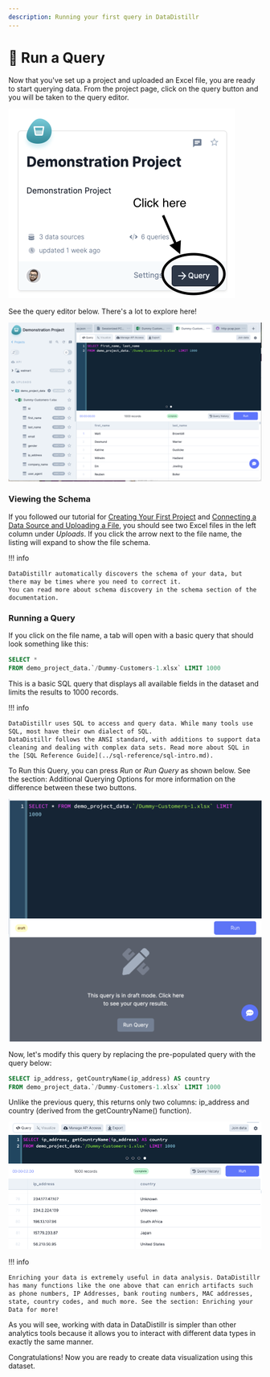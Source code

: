 ```yaml
---
description: Running your first query in DataDistillr
---
```


# 🏃 Run a Query

Now that you've set up a project and uploaded an Excel file, you are ready to start querying data. From the project
page, click on the query button and you will be taken to the query editor.

![The query button](<../img/getting-started/query-button.png>)

See the query editor below. There's a lot to explore here!

![Query editor view](<../img/getting-started/query-editor.png>)

### **Viewing the Schema**

If you followed our tutorial for [Creating Your First Project](create-your-first-project.md) and
[Connecting a Data Source and Uploading a File](connecting-a-data-source-and-uploading-a-file.md), you should see two
Excel files in the left column under _Uploads_. If you click the arrow next to the file name, the listing will expand to
show the file schema.

!!! info

    DataDistillr automatically discovers the schema of your data, but there may be times where you need to correct it.
    You can read more about schema discovery in the schema section of the documentation.

### **Running a Query**

If you click on the file name, a tab will open with a basic query that should look something like this:

```sql
SELECT *
FROM demo_project_data.`/Dummy-Customers-1.xlsx` LIMIT 1000
```

This is a basic SQL query that displays all available fields in the dataset and limits the results to 1000 records.

!!! info 
    
    DataDistillr uses SQL to access and query data. While many tools use SQL, most have their own dialect of SQL.
    DataDistillr follows the ANSI standard, with additions to support data cleaning and dealing with complex data sets. Read more about SQL in the [SQL Reference Guide](../sql-reference/sql-intro.md).

To Run this Query, you can press _Run_ or _Run Query_ as shown below. See the section: Additional Querying Options for
more information on the difference between these two buttons.

![Run Query](<../img/getting-started/run-query.png>)

Now, let's modify this query by replacing the pre-populated query with the query below:

```sql
SELECT ip_address, getCountryName(ip_address) AS country
FROM demo_project_data.`/Dummy-Customers-1.xlsx` LIMIT 1000
```

Unlike the previous query, this returns only two columns: ip_address and country (derived from the getCountryName()
function).

![Results View](<../img/getting-started/result-view.png>)

!!! info 
    
    Enriching your data is extremely useful in data analysis. DataDistillr has many functions like the one above that can enrich artifacts such as phone numbers, IP Addresses, bank routing numbers, MAC addresses, state, country codes, and much more. See the section: Enriching your Data for more!

As you will see, working with data in DataDistillr is simpler than other analytics tools because it allows you to
interact with different data types in exactly the same manner.

Congratulations! Now you are ready to create data visualization using this dataset.
